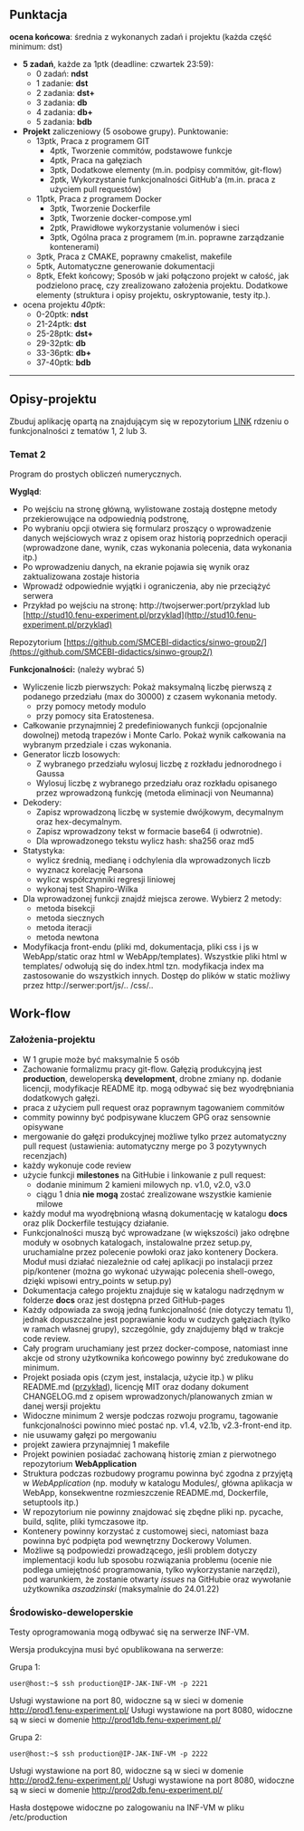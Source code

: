 ## Punktacja

**ocena końcowa**: średnia z wykonanych zadań i projektu (każda część minimum: dst)

- **5 zadań**, każde za 1ptk  (deadline: czwartek 23:59):
	- 0 zadań: **ndst**
	- 1 zadanie: **dst**
	- 2 zadania: **dst+**
	- 3 zadania: **db**
	- 4 zadania: **db+**
	- 5 zadania: **bdb**
- **Projekt** zaliczeniowy (5 osobowe grupy). Punktowanie:
	- 13ptk, Praca z programem GIT
		- 4ptk, Tworzenie commitów, podstawowe funkcje
		- 4ptk, Praca na gałęziach
		- 3ptk, Dodatkowe elementy (m.in. podpisy commitów, git-flow)
		- 2ptk, Wykorzystanie funkcjonalności GitHub'a (m.in. praca z użyciem pull requestów)
	- 11ptk, Praca z programem Docker
		- 3ptk, Tworzenie Dockerfile
		- 3ptk, Tworzenie docker-compose.yml
		- 2ptk, Prawidłowe wykorzystanie volumenów i sieci 
		- 3ptk, Ogólna praca z programem (m.in. poprawne zarządzanie kontenerami)
	- 3ptk, Praca z CMAKE, poprawny cmakelist, makefile
	- 5ptk, Automatyczne generowanie dokumentacji
	- 8ptk, Efekt końcowy; Sposób w jaki połączono projekt w całość, jak podzielono pracę, czy zrealizowano założenia projektu. Dodatkowe elementy (struktura i opisy projektu, oskryptowanie, testy itp.).
- ocena projektu *40ptk*:
	- 0-20ptk: **ndst**
	- 21-24ptk: **dst**
	- 25-28ptk: **dst+**
	- 29-32ptk: **db**
	- 33-36ptk: **db+**
	- 37-40ptk: **bdb**

---

## Opisy-projektu


Zbuduj aplikację opartą na znajdującym się w repozytorium [LINK](https://github.com/SMCEBI-didactics/WebApplication) rdzeniu o funkcjonalności z tematów 1, 2 lub 3.


### Temat 2

Program do prostych obliczeń numerycznych.

**Wygląd**:

- Po wejściu na stronę główną, wylistowane zostają dostępne metody przekierowujące na odpowiednią podstronę,
- Po wybraniu opcji otwiera się formularz proszący o wprowadzenie danych wejściowych wraz z opisem oraz historią poprzednich operacji (wprowadzone dane, wynik, czas wykonania polecenia, data wykonania itp.)
- Po wprowadzeniu danych, na ekranie pojawia się wynik oraz zaktualizowana zostaje historia
- Wprowadź odpowiednie wyjątki i ograniczenia, aby nie przeciążyć serwera
- Przykład po wejściu na stronę: http://twojserwer:port/przyklad lub [http://stud10.fenu-experiment.pl/przyklad](http://stud10.fenu-experiment.pl/przyklad)

Repozytorium [https://github.com/SMCEBI-didactics/sinwo-group2/](https://github.com/SMCEBI-didactics/sinwo-group2/)

**Funkcjonalności:** (należy wybrać 5)
- Wyliczenie liczb pierwszych: Pokaż maksymalną liczbę pierwszą z podanego przedziału (max do 30000) z czasem wykonania metody.
	- przy pomocy metody modulo 
	- przy pomocy sita Eratostenesa.
- Całkowanie przynajmniej 2 predefiniowanych funkcji (opcjonalnie dowolnej) metodą trapezów i Monte Carlo. Pokaż wynik całkowania na wybranym przedziale i czas wykonania.
- Generator liczb losowych: 
	- Z wybranego przedziału wylosuj liczbę z rozkładu jednorodnego i Gaussa
	- Wylosuj liczbę z wybranego przedziału oraz rozkładu opisanego przez wprowadzoną funkcję (metoda eliminacji von Neumanna)
- Dekodery: 
	- Zapisz wprowadzoną liczbę w systemie dwójkowym, decymalnym oraz hex-decymalnym. 
	- Zapisz wprowadzony tekst w formacie base64 (i odwrotnie). 
	- Dla wprowadzonego tekstu wylicz hash: sha256 oraz md5
- Statystyka:
	- wylicz średnią, medianę i  odchylenia dla wprowadzonych liczb
	- wyznacz korelację Pearsona
	- wylicz współczynniki regresji liniowej
	- wykonaj test Shapiro-Wilka
- Dla wprowadzonej funkcji znajdź miejsca zerowe. Wybierz 2 metody:
	- metoda bisekcji
	- metoda siecznych
	- metoda iteracji
	- metoda newtona
- Modyfikacja front-endu (pliki md, dokumentacja, pliki css i js w WebApp/static oraz html  w WebApp/templates). Wszystkie pliki html w templates/  odwołują się do index.html tzn. modyfikacja index ma zastosowanie do wszystkich innych. Dostęp do plików w static możliwy przez http://serwer:port/js/.. /css/..


## Work-flow

### Założenia-projektu

- W 1 grupie może być maksymalnie 5 osób
- Zachowanie formalizmu pracy git-flow. Gałęzią produkcyjną jest **production**, deweloperską **development**, drobne zmiany np. dodanie licencji, modyfikacje README itp. mogą odbywać się bez wyodrębniania dodatkowych gałęzi.
- praca z użyciem pull request oraz poprawnym tagowaniem commitów
- commity powinny być podpisywane kluczem GPG oraz sensownie opisywane
- mergowanie do gałęzi produkcyjnej możliwe tylko przez automatyczny pull request (ustawienia: automatyczny merge po 3 pozytywnych recenzjach)
- każdy wykonuje code review
- użycie funkcji **milestones** na GitHubie i linkowanie z pull request:
	- dodanie minimum 2 kamieni milowych np. v1.0, v2.0, v3.0 
	- ciągu 1 dnia **nie mogą** zostać zrealizowane wszystkie kamienie milowe
- każdy moduł ma wyodrębnioną własną dokumentację w katalogu **docs** oraz plik Dockerfile testujący działanie.
- Funkcjonalności muszą być wprowadzane (w większości) jako odrębne moduły w osobnych katalogach, instalowalne przez setup.py, uruchamialne przez polecenie powłoki oraz jako kontenery Dockera. Moduł musi działać niezależnie od całej aplikacji po instalacji przez pip/kontener (można go wykonać używając polecenia shell-owego, dzięki wpisowi entry\_points w setup.py)
- Dokumentacja całego projektu znajduje się w katalogu nadrzędnym w folderze **docs** oraz jest dostępna przed GitHub-pages
- Każdy odpowiada za swoją jedną funkcjonalność (nie dotyczy tematu 1), jednak dopuszczalne jest poprawianie kodu w cudzych gałęziach (tylko w ramach własnej grupy), szczególnie, gdy znajdujemy błąd w trakcje code review. 
- Cały program uruchamiany jest przez docker-compose, natomiast inne akcje od strony użytkownika końcowego powinny być zredukowane do minimum.
- Projekt posiada opis (czym jest, instalacja, użycie itp.) w pliku README.md ([przykład](https://github.com/mitmproxy/pdoc)), licencję MIT oraz dodany dokument CHANGELOG.md z opisem wprowadzonych/planowanych zmian w danej wersji projektu
- Widoczne minimum 2 wersje podczas rozwoju programu, tagowanie funkcjonalności powinno mieć postać np. v1.4, v2.1b, v2.3-front-end itp. 
- nie usuwamy gałęzi po mergowaniu
- projekt zawiera przynajmniej 1 makefile 
- Projekt powinien posiadać zachowaną historię zmian z pierwotnego repozytorium **WebApplication**
- Struktura podczas rozbudowy programu powinna być zgodna z przyjętą w *WebApplication* (np. moduły w katalogu Modules/, główna aplikacja w WebApp, konsekwentne rozmieszczenie README.md, Dockerfile, setuptools itp.)
- W repozytorium nie powinny znajdować się zbędne pliki np. pycache, build, sqlite, pliki tymczasowe itp.
- Kontenery powinny korzystać z customowej sieci, natomiast baza powinna być podpięta pod wewnętrzny Dockerowy Volumen. 
- Możliwe są podpowiedzi prowadzącego, jeśli problem dotyczy implementacji kodu lub sposobu rozwiązania problemu (ocenie nie podlega umiejętność programowania, tylko wykorzystanie narzędzi), pod warunkiem, że zostanie otwarty *issues* na GitHubie oraz wywołanie użytkownika *aszadzinski* (maksymalnie do 24.01.22)

 


###  Środowisko-deweloperskie

Testy oprogramowania  mogą odbywać się na serwerze INF-VM. 

Wersja produkcyjna musi być opublikowana na serwerze:

Grupa 1: 
	
```console
user@host:~$ ssh production@IP-JAK-INF-VM -p 2221
```

Usługi wystawione na port 80, widoczne są w sieci w domenie  http://prod1.fenu-experiment.pl/
Usługi wystawione na port 8080, widoczne są w sieci w domenie  http://prod1db.fenu-experiment.pl/

Grupa 2: 

```console
user@host:~$ ssh production@IP-JAK-INF-VM -p 2222
```

Usługi wystawione na port 80, widoczne są w sieci w domenie  http://prod2.fenu-experiment.pl/
Usługi wystawione na port 8080, widoczne są w sieci w domenie  http://prod2db.fenu-experiment.pl/

Hasła dostępowe widoczne po zalogowaniu na INF-VM w pliku /etc/production
